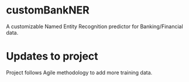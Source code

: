 # customBankNER
A customizable Named Entity Recognition predictor for Banking/Financial data. 

# Updates to project
Project follows Agile methodology to add more training data.
